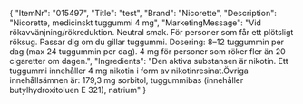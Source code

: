 {
  "ItemNr": "015497",
  "Title": "test",
  "Brand": "Nicorette",
  "Description": "Nicorette, medicinskt tuggummi 4 mg",
  "MarketingMessage": "Vid rökavvänjning/rökreduktion. Neutral smak. För personer som får ett plötsligt röksug. Passar dig om du gillar tuggummi. Dosering: 8–12 tuggummin per dag (max 24 tuggummin per dag). 4 mg för personer som röker fler än 20 cigaretter om dagen.",
  "Ingredients": "Den aktiva substansen är nikotin. Ett tuggummi innehåller 4 mg nikotin i form av nikotinresinat.Övriga innehållsämnen är: 179,3 mg sorbitol, tuggummibas (innehåller butylhydroxitoluen E 321), natrium"
}